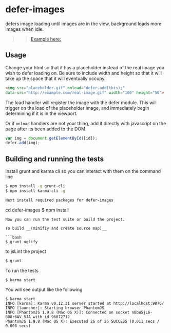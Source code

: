 # defer-images

defers image loading until images are in the view, background loads more images when idle.
>> [Example here:](http://dperrymorrow.github.io/defer-images/examples/)

## Usage

Change your html so that it has a placeholder instead of the real image you wish to defer loading on.
Be sure to include width and height so that it will take up the space that it will eventually occupy.

```html
<img src="placeholder.gif" onload="defer.add(this);"
data-src="http://example.com/real-image.gif" width="100" height="50">
```

The load handler will register the image with the defer module.
This will trigger on the load of the placeholder image, and immediately begin determining if it is in the viewport.

Or if ```onload``` handlers are not your thing, add it directly with javascript on the page after its been added to the DOM.

```javascript
var img = document.getElementById([id]);
defer.add(img);
```

## Building and running the tests

Install grunt and karma cli so you can interact with them on the command line
```bash
$ npm install -g grunt-cli
$ npm install karma-cli -g

Next install required packages for defer-images
```
cd defer-images
$ npm install
```
Now you can run the test suite or build the project.

To build __(minifiy and create source map)__

```bash
$ grunt uglify
```

to jsLint the project
```bash
$ grunt
```

To run the tests
```bash
$ karma start
```

You will see output like the following
```
$ karma start
INFO [karma]: Karma v0.12.31 server started at http://localhost:9876/
INFO [launcher]: Starting browser PhantomJS
INFO [PhantomJS 1.9.8 (Mac OS X)]: Connected on socket nBbW5jL6-B08r6AV_5JA with id 96072712
PhantomJS 1.9.8 (Mac OS X): Executed 26 of 26 SUCCESS (0.011 secs / 0.008 secs)
```



